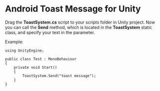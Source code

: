 # Android Toast Message for Unity

Drag the **ToastSystem.cs** script to your scripts folder in Unity project. Now you can call the **Send** method, which is located in the **ToastSystem** static class, and specify your text in the parameter.

Example:

    using UnityEngine;
    
    public class Test : MonoBehaviour 
    {
        private void Start()
        {
            ToastSystem.Send("toast message");
        }
    }
